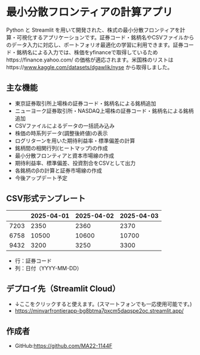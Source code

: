 # 最小分散フロンティアの計算アプリ

Python と Streamlit を用いて開発された、株式の最小分散フロンティアを計算・可視化するアプリケーションです。証券コード・銘柄名やCSVファイルからのデータ入力に対応し、ポートフォリオ最適化の学習に利用できます。証券コード・銘柄名による入力では、株価をyfinanceで取得しているためhttps://finance.yahoo.com/ の価格が適応されます。米国株のリストはhttps://www.kaggle.com/datasets/dgawlik/nyse から取得しました。

## 主な機能

- 東京証券取引所上場株の証券コード・銘柄名による銘柄追加
- ニューヨーク証券取引所・NASDAQ上場株の証券コード・銘柄名による銘柄追加
- CSVファイルによるデータの一括読み込み
- 株価の時系列データ(調整後終値)の表示
- ログリターンを用いた期待利益率・標準偏差の計算
- 銘柄間の相関行列(ヒートマップ)の作成
- 最小分散フロンティアと資本市場線の作成
- 期待利益率、標準偏差、投資割合をCSVとして出力
- 各銘柄のβの計算と証券市場線の作成
- 今後アップデート予定

## CSV形式テンプレート

|     | 2025-04-01 | 2025-04-02 | 2025-04-03 |
|-----|------------|------------|------------|
| 7203 | 2350       | 2360       | 2370       |
| 6758 | 10500      | 10600      | 10700      |
| 9432 | 3200       | 3250       | 3300       |

- 行：証券コード
- 列：日付（YYYY-MM-DD）

## デプロイ先（Streamlit Cloud）

- ↓ここをクリックすると使えます。(スマートフォンでも一応使用可能です。)
- https://minvarfrontierapp-bg8btma7pxcm5daqspe2oc.streamlit.app/

## 作成者
- GitHub:https://github.com/MA22-1144F
